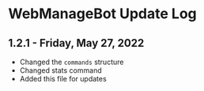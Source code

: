 # WebManageBot Update Log

## __1.2.1__ - Friday, May 27, 2022
  * Changed the `commands` structure
  * Changed stats command
  * Added this file for updates
